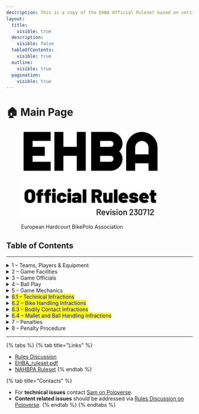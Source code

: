 ```yaml
---
description: This is a copy of the EHBA Official Ruleset based on version 230712.
layout:
  title:
    visible: true
  description:
    visible: false
  tableOfContents:
    visible: true
  outline:
    visible: true
  pagination:
    visible: true
---
```


# 🏠 Main Page

<figure><img src=".gitbook/assets/ehba logo.jpg" alt="" width="375"><figcaption><p>European Hardcourt BikePolo Association</p></figcaption></figure>

## Table of Contents

***

<details>

<summary>1 – Teams, Players &#x26; Equipment</summary>

1. [Team Size](section-1-teams-players-and-equipment.md#id-1.1.-team-size)
2. [Team Captains](section-1-teams-players-and-equipment.md#id-1.2.-team-captains)
3. [Equipment](section-1-teams-players-and-equipment.md#id-1.3.-equipment)

</details>

<details>

<summary>2 – Game Facilities</summary>

1. [Court](section-2-game-facilities.md#id-2.1.-court)
2. [Goals](section-2-game-facilities.md#id-2.2.-goals)
3. [Balls](section-2-game-facilities.md#id-2.3.-balls)

</details>

<details>

<summary>3 – Game Officials</summary>

1. [Officials](section-3-game-officials.md#id-3.1.-officials)
2. [Equipment](section-3-game-officials.md#id-3.2.-equipment)
3. [Positioning](section-3-game-officials.md#id-3.3.-positioning)
4. [Duties](section-3-game-officials.md#id-3.4.-duties)
5. [Hand Signals](section-3-game-officials.md#id-3.5.-hand-signals)

</details>

<details>

<summary>4 – Ball Play</summary>

1. [Possession](section-4-ball-play.md#id-4.1.-possession)
2. [Shooting](section-4-ball-play.md#id-4.2.-shooting)
3. [Shuffling](section-4-ball-play.md#id-4.3.-shuffling)
4. [Ball-Jointing](section-4-ball-play.md#id-4.4.-ball-jointing)
5. [Scooping](section-4-ball-play.md#id-4.5.-scooping)
6. [Carrying](section-4-ball-play.md#id-4.6.-carrying)
7. [Grabbing](section-4-ball-play.md#id-4.7.-grabbing)
8. [Slapping](section-4-ball-play.md#id-4.8.-slapping)

</details>

<details>

<summary>5 – Game Mechanics</summary>

1. [Start of the Game](section-5-game-mechanics.md#id-5.1.-start-of-the-game)
2. [The Joust](section-5-game-mechanics.md#id-5.2.-the-joust)
3. [Stoppage of Play](section-5-game-mechanics.md#id-5.3.-stoppage-of-play)
4. [Restart of Play](section-5-game-mechanics.md#id-5.4.-restart-of-play)
5. [End of Game](section-5-game-mechanics.md#id-5.5.-end-of-the-game)
6. [Scoring](section-5-game-mechanics.md#id-5.6.-scoring)
7. [Ball Out of Play](section-5-game-mechanics.md#id-5.7.-ball-out-of-play)
8. [Injury](section-5-game-mechanics.md#id-5.8.-injury)
9. [Player Replacement](section-5-game-mechanics.md#id-5.9.-player-replacement)
10. [Timeouts](section-5-game-mechanics.md#id-5.10.-timeouts)
11. [Shifted Goal Position](section-5-game-mechanics.md#id-5.11.-shifted-goal-position)
12. [Unsafe Equipment](section-5-game-mechanics.md#id-5.12.-unsafe-equipment)
13. [Bench Mechanics](section-5-game-mechanics.md#id-5.13.-bench-mechanics)

</details>

<details>

<summary><mark style="color:blue;">6.1 – Technical Infractions</mark></summary>

1. [Delay of Game](section-6-infractions.md#id-6.1.1.-delay-of-game)
2. [Unsporting Behavior](section-6-infractions.md#id-6.1.2.-unsporting-behavior)
3. [Interference](section-6-infractions.md#id-6.1.3.-interference)
   1. [Bike Interference](section-6-infractions.md#id-6.1.3.1.-bike-interference)
   2. [Body Interference](section-6-infractions.md#id-6.1.3.2.-body-interference)
   3. [Mallet Interference](section-6-infractions.md#id-6.1.3.3.-mallet-interference)

</details>

<details>

<summary><mark style="color:blue;">6.2 – Bike Handling Infractions</mark></summary>

1. [Dabbing](section-6-infractions.md#id-6.2.1.-dabbing)
2. [Toppling](section-6-infractions.md#id-6.2.2.-toppling)
3. [Bike Contact](section-6-infractions.md#id-6.2.3.-bike-contact)

</details>

<details>

<summary><mark style="color:blue;">6.3 – Bodily Contact Infractions</mark></summary>

1. [Extension](section-6-infractions.md#id-6.3.1.-extension)
2. [Charging](section-6-infractions.md#id-6.3.2.-charging)
3. [Holding](section-6-infractions.md#id-6.3.3.-holding)
4. [Kicking](section-6-infractions.md#id-6.3.4.-kicking)
5. [Head Contact](section-6-infractions.md#id-6.3.5.-head-contact)
6. [Handlebar Contact](section-6-infractions.md#id-6.3.6.-handlebar-contact)
7. [Steering Arm Contact](section-6-infractions.md#id-6.3.7.-steering-arm-contact)
8. [Flagrance](section-6-infractions.md#id-6.3.8.-flagrance)

</details>

<details>

<summary><mark style="color:blue;">6.4 – Mallet and Ball Handling Infractions</mark></summary>

1. [Illegal Ball Handling](section-6-infractions.md#id-6.4.1.-illegal-ball-handling)
2. [Slashing](section-6-infractions.md#id-6.4.2.-slashing)
3. [Striking](section-6-infractions.md#id-6.4.3.-striking)
4. [High Sticking](section-6-infractions.md#id-6.4.4.-high-sticking)
5. [Jamming](section-6-infractions.md#id-6.4.5.-jamming)
6. [Hooking](section-6-infractions.md#id-6.4.6.-hooking)
7. [Throwing](section-6-infractions.md#id-6.4.7.-throwing)
8. [Mallet Dropping](section-6-infractions.md#id-6.4.8.-mallet-dropping)

</details>

<details>

<summary>7 – Penalties</summary>

1. [Ball Turnover](section-7-penalties.md#id-7.1.-ball-turnover)
2. [Minor Penalty](section-7-penalties.md#id-7.2.-minor-penalty)
3. [Major Penalty](section-7-penalties.md#id-7.3.-major-penalty)
4. [Player Misconduct](section-7-penalties.md#id-7.4.-player-misconduct)
5. [Awarded Score](section-7-penalties.md#id-7.5.-awarded-score)

</details>

<details>

<summary>8 – Penalty Procedure</summary>

1. [General Procedure](section-8-penalty-procedure.md#id-8.1.-general-procedure)
2. [Penalties While in Possession](section-8-penalty-procedure.md#id-8.2.-penalties-while-in-possession)
3. [Delayed Penalties](section-8-penalty-procedure.md#id-8.3.-delayed-penalties)
4. [Coincidental Penalty](section-8-penalty-procedure.md#id-8.4.-coincidental-penalty)
5. [Player Advantage](section-8-penalty-procedure.md#id-8.5.-player-advantage)
6. [Personal Fouls](section-8-penalty-procedure.md#id-8.6.-personal-fouls)

</details>

***



{% tabs %}
{% tab title="Links" %}
* [Rules Discussion](https://poloverse.net/c/chat/rules/10/none)
* [EHBA\_ruleset.pdf](https://public.3.basecamp.com/p/ANrFuoiim1oPEwJcv1yDhwaN)
* [NAHBPA Ruleset](https://www.nahardcourt.com/rules/)
{% endtab %}

{% tab title="Contacts" %}
* For **technical issues** contact [Sam on Poloverse](https://poloverse.net/u/sam/summary).
* **Content related issues** should be addressed via [Rules Discussion on Poloverse](https://poloverse.net/c/chat/rules/10/none).
{% endtab %}
{% endtabs %}
